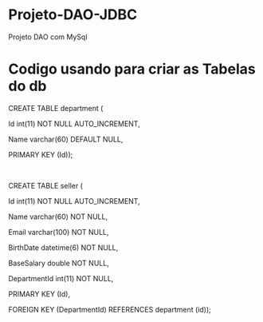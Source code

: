 # Projeto-DAO-JDBC
 Projeto DAO com MySql


# Codigo usando para criar as Tabelas do db
<p>CREATE TABLE department (</p>
<p>  Id int(11) NOT NULL AUTO_INCREMENT,</p>
<p>  Name varchar(60) DEFAULT NULL,</p>
<p>  PRIMARY KEY (Id));</p>
<br>
<p>CREATE TABLE seller (</p>
<p>  Id int(11) NOT NULL AUTO_INCREMENT,</p>
<p>  Name varchar(60) NOT NULL,</p>
<p>  Email varchar(100) NOT NULL,</p>
<p>  BirthDate datetime(6) NOT NULL,</p>
<p>  BaseSalary double NOT NULL,</p>
<p>  DepartmentId int(11) NOT NULL,</p>
<p>  PRIMARY KEY (Id),</p>
<p>  FOREIGN KEY (DepartmentId) REFERENCES department (id));</p>

